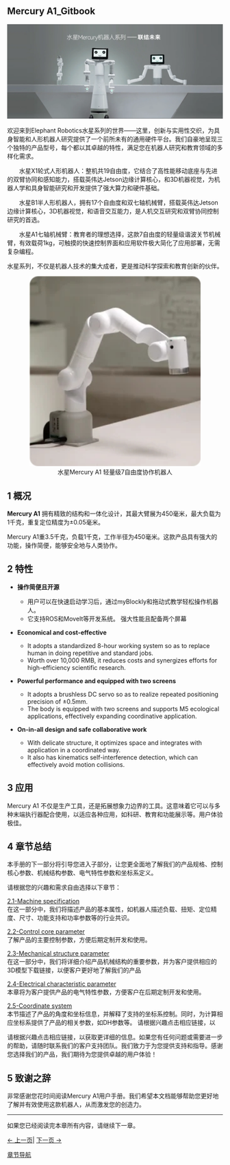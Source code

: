 ## Mercury A1_Gitbook

<center>
<img src =./resources/introduction/introduction-cn.png
width ="800"  align = "center">
</center>
<br>
欢迎来到Elephant Robotics水星系列的世界——这里，创新与实用性交织，为具身智能和人形机器人研究提供了一个前所未有的通用硬件平台。我们自豪地呈现三个独特的产品型号，每个都以其卓越的特性，满足您在机器人研究和教育领域的多样化需求。

&emsp;&emsp;水星X1轮式人形机器人：整机共19自由度，它结合了高性能移动底座与先进的双臂协同和感知能力，搭载英伟达Jetson边缘计算核心，和3D机器视觉，为机器人学和具身智能研究和开发提供了强大算力和硬件基础。

&emsp;&emsp;水星B1半人形机器人，拥有17个自由度和双七轴机械臂，搭载英伟达Jetson边缘计算核心，3D机器视觉，和语音交互能力，是人机交互研究和双臂协同控制研究的首选。

&emsp;&emsp;水星A1七轴机械臂：教育者的理想选择，这款7自由度的轻量级谐波关节机械臂，有效载荷1kg，可触摸的快速控制界面和应用软件极大简化了应用部署，无需复杂编程。

水星系列，不仅是机器人技术的集大成者，更是推动科学探索和教育创新的伙伴。

<center>
<img src="./resources/1-ProductIntroduction/A1.jpg" width="400" height="auto" />
<br>
水星Mercury A1 轻量级7自由度协作机器人</center>

## 1 概况

 **Mercury A1** 拥有精致的结构和一体化设计，其最大臂展为450毫米，最大负载为1千克，重复定位精度为±0.05毫米。


Mercury A1重3.5千克，负载1千克，工作半径为450毫米。这款产品具有强大的功能，操作简便，能够安全地与人类协作。

## 2   特性

-   **操作简便且开源**
    -  用户可以在快速启动学习后，通过myBlockly和拖动式教学轻松操作机器人。
    -  它支持ROS和MoveIt等开发系统。
强大性能且配备两个屏幕
    
-   **Economical and cost-effective**
    -   It adopts a standardized 8-hour working system so as to replace human in doing repetitive and standard jobs.
    -   Worth over 10,000 RMB, it reduces costs and synergizes efforts for high-efficiency scientific research.
    
-   **Powerful performance and equipped with two screens**
    -   It adopts a brushless DC servo so as to realize repeated positioning precision of ±0.5mm.
    -   The body is equipped with two screens and supports M5 ecological applications, effectively expanding coordinative application.
    
-   **On-in-all design and safe collaborative work**
    -   With delicate structure, it optimizes space and integrates with application in a coordinated way.
    -   It also has kinematics self-interference detection, which can effectively avoid motion collisions.

## 3 应用

Mercury A1 不仅是生产工具，还是拓展想象力边界的工具。这意味着它可以与多种末端执行器配合使用，以适应各种应用，如科研、教育和功能展示等。用户体验极佳。


## 4 章节总结

本手册的下一部分将引导您进入子部分，让您更全面地了解我们的产品规格、控制核心参数、机械结构参数、电气特性参数和坐标系定义。

请根据您的兴趣和需求自由选择以下章节：

<a DesignPhilosophy="my-paragraph-1"></a>
[2.1-Machine specification](2.1.1-MachineSpecification.md)<br>
 在这一部分中，我们将描述产品的基本属性，如机器人描述负载、扭矩、定位精度、尺寸、功能支持和功率参数等的行业共识。<br>

<a SuitableUsers="my-paragraph-2"></a>
[2.2-Control core parameter](2.1.2-ControlCoreParameter.md)<br>
了解产品的主要控制参数，方便后期定制开发和使用。<br>

<a ApplicationScenario="my-paragraph-3"></a>
[2.3-Mechanical structure parameter](2.1.2-ControlCoreParameter.md)<br>
在这一部分中，我们将详细介绍产品机械结构的重要参数，并为客户提供相应的3D模型下载链接，以便客户更好地了解我们的产品<br>

<a AccessoriesandTools="my-paragraph-4"></a>
[2.4-Electrical characteristic parameter](2.1.4-ElectricalCharacteristicParameter.md)<br>
本章将为客户提供产品的电气特性参数，方便客户在后期定制开发和使用。<br>

<a AccessoriesandTools="my-paragraph-4"></a>
[2.5-Coordinate system](2.1.5-CoordinateSystem.md)<br>
本节描述了产品的角度和坐标信息，并解释了支持的坐标系控制。同时，为计算相应坐标系提供了产品的相关参数，如DH参数等。
请根据兴趣点击相应链接，以<br>

请根据兴趣点击相应链接，以获取更详细的信息。如果您有任何问题或需要进一步的帮助，请随时联系我们的客户支持团队。我们致力于为您提供支持和指导。感谢您选择我们的产品，我们期待为您提供卓越的用户体验！<br>

## 5 致谢之辞<br>

非常感谢您花时间阅读Mercury A1用户手册。我们希望本文档能够帮助您更好地了解并有效使用这款机器人，从而激发您的创造力。<br>

----
如果您已经阅读完本章所有内容，请继续下一章。<br>

[← 上一页](../../2-ProductIntroduction/README.md)| [下一页 →](../../3-UserNotes\IssueFAQ/REMADE.md)

[章节导航](./SUMMARY.md)